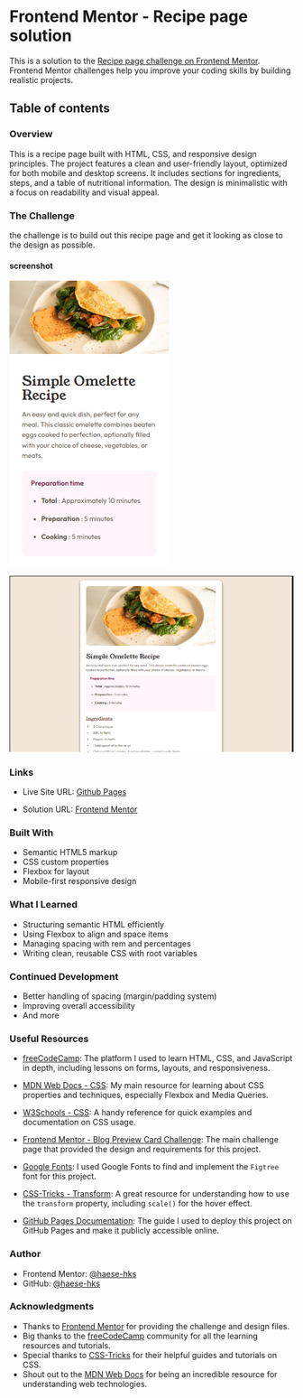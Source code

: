 # Frontend Mentor - Recipe page solution

This is a solution to the [Recipe page challenge on Frontend Mentor](https://www.frontendmentor.io/challenges/recipe-page-KiTsR8QQKm). Frontend Mentor challenges help you improve your coding skills by building realistic projects.

## Table of contents

### Overview

This is a recipe page built with HTML, CSS, and responsive design principles. The project features a clean and user-friendly layout, optimized for both mobile and desktop screens. It includes sections for ingredients, steps, and a table of nutritional information. The design is minimalistic with a focus on readability and visual appeal.

### The Challenge

the challenge is to build out this recipe page and get it looking as close to the design as possible.

#### screenshot

![MObile Version](<./assets/images/Screenshot%20(26).png>)

![Desktop Version](<./assets/images/Screenshot%20(25).png>)

### Links

- Live Site URL: [Github Pages](https://haese-hks.github.io/recipe-page/)

- Solution URL: [Frontend Mentor](https://www.frontendmentor.io/solutions/resipe-page-solution-x3J8Nf0aFP)

### Built With

- Semantic HTML5 markup
- CSS custom properties
- Flexbox for layout
- Mobile-first responsive design

### What I Learned

- Structuring semantic HTML efficiently
- Using Flexbox to align and space items
- Managing spacing with rem and percentages
- Writing clean, reusable CSS with root variables

### Continued Development

- Better handling of spacing (margin/padding system)
- Improving overall accessibility
- And more

### Useful Resources

- [freeCodeCamp](https://www.freecodecamp.org/): The platform I used to learn HTML, CSS, and JavaScript in depth, including lessons on forms, layouts, and responsiveness.

- [MDN Web Docs - CSS](https://developer.mozilla.org/en-US/docs/Web/CSS): My main resource for learning about CSS properties and techniques, especially Flexbox and Media Queries.

- [W3Schools - CSS](https://www.w3schools.com/css/): A handy reference for quick examples and documentation on CSS usage.

- [Frontend Mentor - Blog Preview Card Challenge](https://www.frontendmentor.io/challenges/blog-preview-card-ryaPa2l8M): The main challenge page that provided the design and requirements for this project.

- [Google Fonts](https://fonts.google.com/): I used Google Fonts to find and implement the `Figtree` font for this project.

- [CSS-Tricks - Transform](https://css-tricks.com/almanac/properties/t/transform/): A great resource for understanding how to use the `transform` property, including `scale()` for the hover effect.

- [GitHub Pages Documentation](https://docs.github.com/en/pages): The guide I used to deploy this project on GitHub Pages and make it publicly accessible online.

### Author

- Frontend Mentor: [@haese-hks](https://www.frontendmentor.io/profile/haese-hks)
- GitHub: [@haese-hks](https://github.com/haese-hks)

### Acknowledgments

- Thanks to [Frontend Mentor](https://www.frontendmentor.io) for providing the challenge and design files.
- Big thanks to the [freeCodeCamp](https://www.freecodecamp.org) community for all the learning resources and tutorials.
- Special thanks to [CSS-Tricks](https://css-tricks.com) for their helpful guides and tutorials on CSS.
- Shout out to the [MDN Web Docs](https://developer.mozilla.org/en-US/docs/Web/CSS) for being an incredible resource for understanding web technologies.
